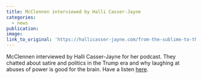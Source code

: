 ```yaml
---
title: McClennen interviewed by Halli Casser-Jayne
categories: 
  - news
publication:
image:
link_to_original: 'https://hallicasser-jayne.com/from-the-sublime-to-the-ridiculous-edition/'
---
```


McClennen interviewed by Halli Casser-Jayne for her podcast. They chatted about satire and politics in the Trump era and why laughing at abuses of power is good for the brain. Have a listen [here](https://hallicasser-jayne.com/from-the-sublime-to-the-ridiculous-edition/).